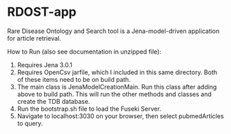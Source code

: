 # RDOST-app
Rare Disease Ontology and Search tool is a Jena-model-driven application for article retrieval.


How to Run (also see documentation in unzipped file):
1) Requires Jena 3.0.1
2) Requires OpenCsv jarfile, which I included in this same directory. Both of these items need to be on build path.
3) The main class is JenaModelCreationMain. Run this class after adding above to build path. This will run the other methods and classes and create the TDB database.
4) Run the bootstrap.sh file to load the Fuseki Server.
5) Navigate to localhost:3030 on your browser, then select pubmedArticles to query.
